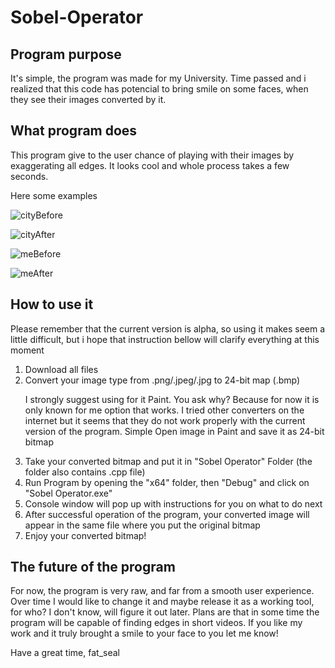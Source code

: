 # Sobel-Operator

<h2> Program purpose </h2>
It's simple, the program was made for my University. Time passed and i realized that this code has potencial to bring smile on some faces, when they see their images converted by it. 

<h2> What program does </h2>
This program give to the user chance of playing with their images by exaggerating all edges. It looks cool and whole process takes a few seconds. 

Here some examples 

![cityBefore](https://user-images.githubusercontent.com/83663917/183085896-d337804f-5c2b-4aae-b1b6-28132d92aa3d.jpg)

![cityAfter](https://user-images.githubusercontent.com/83663917/183085971-b535bbdb-e6f2-4bd6-b749-131ffb5da09a.jpg)

![meBefore](https://user-images.githubusercontent.com/83663917/183086032-c001c59f-d692-4514-8527-09b6b35b9826.jpg)

![meAfter](https://user-images.githubusercontent.com/83663917/183086050-96e13aa7-8af8-430c-8bbe-1c9e3845a860.jpg)

<h2>How to use it</h2>
<div>
Please remember that the current version is alpha, so using it makes seem a little difficult, but i hope that instruction bellow will clarify everything at this moment   
</div>
<div>
<ol>
  <li>Download all files</li>
  <li>Convert your image type from .png/.jpeg/.jpg to 24-bit map (.bmp)<p>I strongly suggest using for it Paint. You ask why? Because for now it is only known     for me option that works. I tried other converters on the internet but it seems that they do not work properly with the current version of the program. Simple Open     image in Paint and save it as 24-bit bitmap</p></li>
  <li>Take your converted bitmap and put it in "Sobel Operator" Folder (the folder also contains .cpp file)</li>
  <li>Run Program by opening the "x64" folder, then "Debug" and click on "Sobel Operator.exe"</li>
  <li>Console window will pop up with instructions for you on what to do next</li>
  <li>After successful operation of the program, your converted image will appear in the same file where you put the original bitmap</li>
  <li>Enjoy your converted bitmap!</li>
</ol>
</div>
<div>
  <h2>The future of the program</h2>
  <p>For now, the program is very raw, and far from a smooth user experience. Over time I would like to change it and maybe release it as a working tool, for who? I don't know, will figure it out later. Plans are that in some time the program will be capable of finding edges in short videos. If you like my work and it truly brought a smile to your face to you let me know!</p>
  <p>Have a great time,
    fat_seal</p>
</div>

